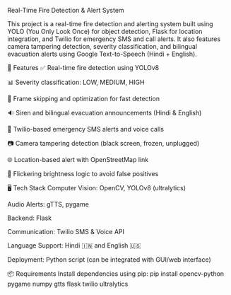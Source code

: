 Real-Time Fire Detection & Alert System


This project is a real-time fire detection and alerting system built using YOLO (You Only Look Once) for object detection, Flask for location integration, and Twilio for emergency SMS and call alerts. It also features camera tampering detection, severity classification, and bilingual evacuation alerts using Google Text-to-Speech (Hindi + English).

🚀 Features
✅ Real-time fire detection using YOLOv8

📊 Severity classification: LOW, MEDIUM, HIGH

🔁 Frame skipping and optimization for fast detection

🔉 Siren and bilingual evacuation announcements (Hindi & English)

📱 Twilio-based emergency SMS alerts and voice calls

📷 Camera tampering detection (black screen, frozen, unplugged)

🌐 Location-based alert with OpenStreetMap link

🧠 Flickering brightness logic to avoid false positives

🖥️ Tech Stack
Computer Vision: OpenCV, YOLOv8 (ultralytics)

Audio Alerts: gTTS, pygame

Backend: Flask

Communication: Twilio SMS & Voice API

Language Support: Hindi 🇮🇳 and English 🇺🇸

Deployment: Python script (can be integrated with GUI/web interface)

📦 Requirements
Install dependencies using pip:
pip install opencv-python pygame numpy gtts flask twilio ultralytics
